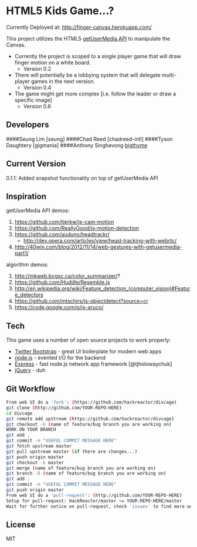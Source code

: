 HTML5 Kids Game...?
=========
Currently Deployed at: http://finger-canvas.herokuapp.com/

This project utilizes the HTML5 [getUserMedia API] to manipulate the Canvas.

  - Currently the project is scoped to a single player game that will draw finger motion on a white board.
    - Version 0.2
  - There will potentially be a lobbying system that will delegate multi-player games in the next version.
    - Version 0.4
  - The game might get more complex [i.e. follow the leader or draw a specific image]
    - Version 0.6

Developers
-
####Seung Lim
[seung]
####Chad Reed
[chadreed-intl]
####Tyson Daughtery
[gigmania]
####Anthony Singhavong
[bigthyme]

Current Version
-
0.1.1: Added snapshot functionality on top of getUserMedia API

Inspiration
-
getUserMedia API demos:
1. https://github.com/tjerkw/js-cam-motion
2. https://github.com/ReallyGood/js-motion-detection
3. https://github.com/auduno/headtrackr/
    - http://dev.opera.com/articles/view/head-tracking-with-webrtc/
4. http://40win.com/blog/2012/11/14/web-gestures-with-getusermedia-part1/

algorithm demos:
1. http://mkweb.bcgsc.ca/color_summarizer/?
2. https://github.com/Huddle/Resemble.js
3. http://en.wikipedia.org/wiki/Feature_detection_(computer_vision)#Feature_detectors
4. https://github.com/mtschirs/js-objectdetect?source=cr
5. https://code.google.com/p/js-aruco/
 

Tech
-----------

This game uses a number of open source projects to work properly:


* [Twitter Bootstrap] - great UI boilerplate for modern web apps
* [node.js] - evented I/O for the backend
* [Express] - fast node.js network app framework [@tjholowaychuk]
* [jQuery] - duh

Git Workflow
--------------

```sh
From web UI do a 'fork': (https://github.com/hackreactor/divcage)
git clone (http://github.com/YOUR-REPO-HERE)
cd divcage
git remote add upstream (https://github.com/hackreactor/divcage)
git checkout -b (name of feature/bug branch you are working on)
WORK ON YOUR BRANCH
git add .
git commit -m "USEFUL COMMIT MESSAGE HERE"
git fetch upstream master
git pull upstream master (if there are changes...)
git push origin master
git checkout -b master
git merge (name of feature/bug branch you are working on)
git branch -D (name of feature/bug branch you are working on)
git add .
git commit -m "USEFUL COMMIT MESSAGE HERE"
git push origin master
From web UI do a 'pull-request': (http://github.com/YOUR-REPO-HERE)
Setup for pull-request: HackReactor/master <= YOUR-REPO-HERE/master
Wait for further notice on pull-request, check 'issues' to find more work for yourself.
```

License
-

MIT

  [1]: http://daringfireball.net/projects/markdown/
  [bigthyme]: https://github.com/bigthyme/
  [ace editor]: http://ace.ajax.org
  [node.js]: http://nodejs.org
  [Twitter Bootstrap]: http://twitter.github.com/bootstrap/
  [jQuery]: http://jquery.com
  [Express]: http://expressjs.com/
  [getUserMedia API]: http://www.html5rocks.com/en/tutorials/getusermedia/intro/
